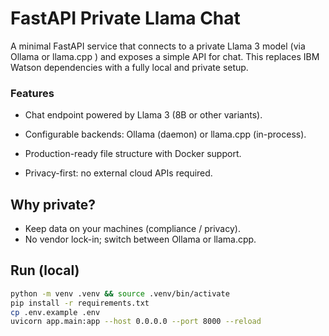 # FastAPI Private Llama Chat

A minimal FastAPI service that connects to a private Llama 3 model (via Ollama
 or llama.cpp
) and exposes a simple API for chat.
This replaces IBM Watson dependencies with a fully local and private setup.

### Features

- Chat endpoint powered by Llama 3 (8B or other variants).

- Configurable backends: Ollama (daemon) or llama.cpp (in-process).

- Production-ready file structure with Docker support.

- Privacy-first: no external cloud APIs required.


## Why private?
- Keep data on your machines (compliance / privacy).
- No vendor lock-in; switch between Ollama or llama.cpp.

## Run (local)
```bash
python -m venv .venv && source .venv/bin/activate
pip install -r requirements.txt
cp .env.example .env
uvicorn app.main:app --host 0.0.0.0 --port 8000 --reload